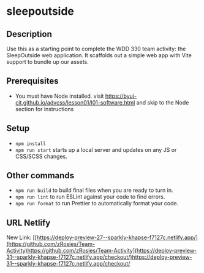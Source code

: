# sleepoutside

## Description

Use this as a starting point to complete the WDD 330 team activity: the SleepOutside web application. It scaffolds out a simple web app with Vite support to bundle up our assets.

## Prerequisites

- You must have Node installed. visit https://byui-cit.github.io/advcss/lesson01/l01-software.html and skip to the Node section for instructions

## Setup

- `npm install`
- `npm run start` starts up a local server and updates on any JS or CSS/SCSS changes.

## Other commands

- `npm run build` to build final files when you are ready to turn in.
- `npm run lint` to run ESLint against your code to find errors.
- `npm run format` to run Prettier to automatically format your code.


## URL Netlify
New Link: [[https://deploy-preview-27--sparkly-khapse-f7127c.netlify.app/](https://github.com/zRosies/Team-Activity)https://github.com/zRosies/Team-Activity](https://deploy-preview-31--sparkly-khapse-f7127c.netlify.app/checkout/)https://deploy-preview-31--sparkly-khapse-f7127c.netlify.app/checkout/

